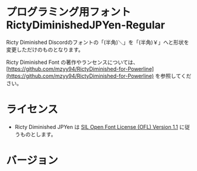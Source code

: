 # プログラミング用フォント RictyDiminishedJPYen-Regular

Ricty Diminished Discordのフォントの「(半角)＼」を「(半角)￥」へと形状を変更しただけのものとなります。

Ricty Diminished Font の著作やランセンスについては、  
[https://github.com/mzyy94/RictyDiminished-for-Powerline](https://github.com/mzyy94/RictyDiminished-for-Powerline) を参照してください。

# ライセンス

* Ricty Diminished JPYen は [SIL Open Font License (OFL) Version 1.1](http://scripts.sil.org/ofl) に従うものとします。

# バージョン


